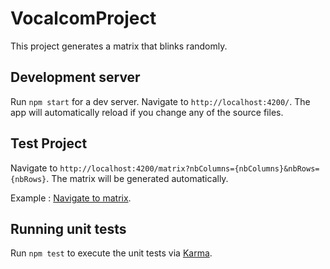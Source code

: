# VocalcomProject

This project generates a matrix that blinks randomly.

## Development server

Run `npm start` for a dev server. Navigate to `http://localhost:4200/`. The app will automatically reload if you change any of the source files.

## Test Project

Navigate to `http://localhost:4200/matrix?nbColumns={nbColumns}&nbRows={nbRows}`. The matrix will be generated automatically.

Example : [Navigate to matrix](http://localhost:4200/matrix?nbColumns=5&nbRows=5).

## Running unit tests

Run `npm test` to execute the unit tests via [Karma](https://karma-runner.github.io).
